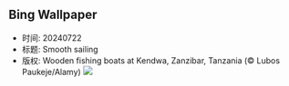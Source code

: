 ## Bing Wallpaper
- 时间: 20240722
- 标题: Smooth sailing
- 版权: Wooden fishing boats at Kendwa, Zanzibar, Tanzania (© Lubos Paukeje/Alamy)
![](https://cn.bing.com/th?id=OHR.ZanzibarBoats_EN-US9009404410_UHD.jpg&rf=LaDigue_UHD.jpg&pid=hp&w=3840&h=2160&rs=1&c=4)
